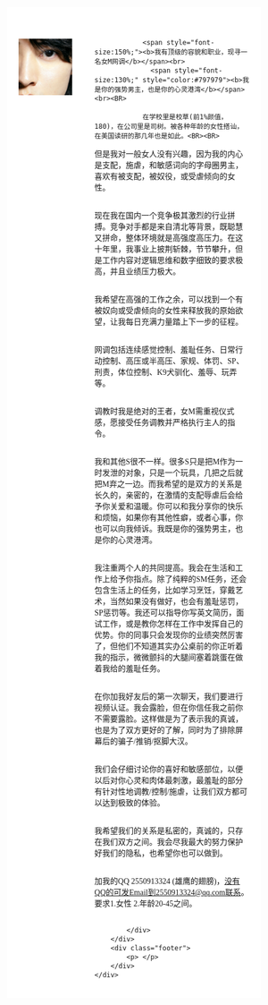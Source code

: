 <html lang="en">
<head>
<meta charset="utf-8">
<style>
    body {
        font: 14px; 
        font-family:"微软雅黑","黑体","宋体";
        margin: 0px;
    }
    .header {
        padding: 10px 20px;
        background: #ffffff; 
    }
    .header h1 {
        font-size: 24px;
    }
    .container {
        width: 90%;
        background: #ffffff; 
    }
    .nav, .section {
        float: left; 
        padding: 20px;
        min-height: 170px;
        box-sizing: border-box;
    }
    .nav {            
        width: 30%;             
        background: #ffffff;
    }
    .section {
        width: 70%;
    }
    .nav ul {
        list-style: none; 
        line-height: 24px;
        padding: 0px; 
    }
    .nav ul li a {
        color: #333;
    }    
    .clearfix:after {
        content: ".";
        display: block;
        height: 0;
        clear: both;
        visibility: hidden;
    }
    .footer {
        background: #ffffff;            
        text-align: center;
        padding: 5px;
    }
</style>
</head>
<body align="center">
    <div class="container">
        <div class="header">
        </div>
        <div class="wrapper clearfix">
            <div class="nav" align="left">
                <BR>
                <img src="front.png" width="400">&nbsp;
            </div>
            <div class="section" align="left">

                <span style="font-size:150%;"><b>我有顶级的容貌和职业，现寻一名女M网调</b></span><br>
                  <span style="font-size:130%;" style="color:#797979"><b>我是你的强势男主，也是你的心灵港湾</b></span><br><BR>
                
                在学校里是校草(前1%颜值，180)，在公司里是司树。被各种年龄的女性搭讪，在美国读研的那几年也是如此。<BR><BR>

但是我对一般女人没有兴趣，因为我的内心是支配，施虐，和敏感词向的字母圈男主，喜欢有被支配，被奴役，或受虐倾向的女性。<BR><BR>

现在我在国内一个竞争极其激烈的行业拼搏。竞争对手都是来自清北等背景，既聪慧又拼命，整体环境就是高强度高压力。在这十年里，我事业上披荆斩棘，节节攀升，但是工作内容对逻辑思维和数字细致的要求极高，并且业绩压力极大。<BR><BR>

我希望在高强的工作之余，可以找到一个有被奴向或受虐倾向的女性来释放我的原始欲望，让我每日充满力量踏上下一步的征程。<BR><BR>

网调包括连续感觉控制、羞耻任务、日常行动控制、高压或半高压、家规、体罚、SP、刑责，体位控制、K9犬驯化、羞辱、玩弄等。<BR><BR>

调教时我是绝对的王者，女M需重视仪式感，愿接受任务调教并严格执行主人的指令。<BR><BR>

我和其他S很不一样。很多S只是把M作为一时发泄的对象，只是一个玩具，几把之后就把M弃之一边。而我希望的是双方的关系是长久的，亲密的，在激情的支配辱虐后会给予你关爱和温暖。你可以和我分享你的快乐和烦恼，如果你有其他性癖，或者心事，你也可以向我倾诉。我既是你的强势男主，也是你的心灵港湾。<BR><BR>

我注重两个人的共同提高。我会在生活和工作上给予你指点。除了纯粹的SM任务，还会包含生活上的任务，比如学习烹饪，穿戴艺术，当然如果没有做好，也会有羞耻惩罚，SP惩罚等。我还可以指导你写英文简历，面试工作，或是教你怎样在工作中发挥自己的优势。你的同事只会发现你的业绩突然厉害了，但他们不知道其实办公桌前的你正听着我的指示，微微颤抖的大腿间塞着跳蛋在做着我给的羞耻任务。<BR><BR>

在你加我好友后的第一次聊天，我们要进行视频认证。我会露脸，但在你信任我之前你不需要露脸。这样做是为了表示我的真诚，也是为了双方更好的了解，同时为了排除屏幕后的骗子/推销/抠脚大汉。<BR><BR>

我们会仔细讨论你的喜好和敏感部位，以便以后对你心灵和肉体最刺激，最羞耻的部分有针对性地调教/控制/施虐，让我们双方都可以达到极致的体验。<BR><BR>

我希望我们的关系是私密的，真诚的，只存在我们双方之间。我会尽我最大的努力保护好我们的隐私，也希望你也可以做到。<BR><BR>

加我的QQ 2550913324 (雄鹰的翅膀)，没有QQ的可发Email到2550913324@qq.com联系。要求1.女性 2.年龄20-45之间。<BR><BR>
                
                
            </div>
        </div>
        <div class="footer">
            <p> </p>
        </div>
    </div>
</body>
</html>
